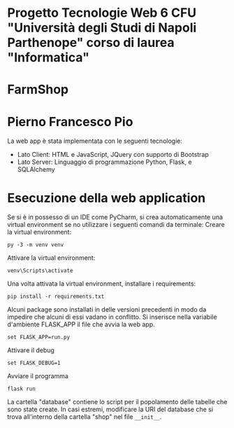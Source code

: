 # Progetto Tecnologie Web 6 CFU "Università degli Studi di Napoli Parthenope" corso di laurea "Informatica"
# FarmShop
# Pierno Francesco Pio 
La web app è stata implementata con le seguenti tecnologie:

- Lato Client: HTML e JavaScript, JQuery con supporto di Bootstrap
- Lato Server: Linguaggio di programmazione Python, Flask, e SQLAlchemy

# Esecuzione della web application

Se si è in possesso di un IDE come PyCharm, si crea automaticamente una virtual environment se no utilizzare i seguenti comandi da terminale:
Creare la virtual environment:

`py -3 -m venv venv`

Attivare la virtual environment:

`venv\Scripts\activate`

Una volta attivata la virtual environment, installare i requirements:

`pip install -r requirements.txt`

Alcuni package sono installati in delle versioni precedenti in modo da impedire che alcuni di essi vadano in conflitto.
Si inserisce nella variabile d'ambiente FLASK_APP il file che avvia la web app.

`set FLASK_APP=run.py`

Attivare il debug

`set FLASK_DEBUG=1`

Avviare il programma

`flask run`

La cartella "database" contiene lo script per il popolamento delle tabelle che sono state create. In casi estremi, modificare la URI del database
che si trova all'interno della cartella "shop" nel file `__init__`.
